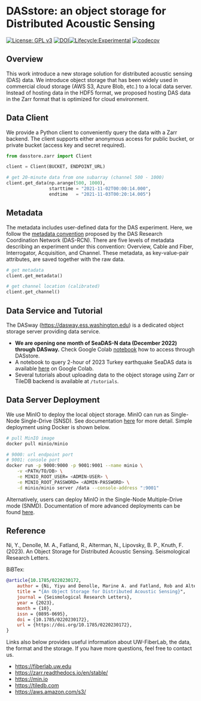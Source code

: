 # DASstore: an object storage for Distributed Acoustic Sensing
[![License: GPL v3](https://img.shields.io/badge/License-GPLv3-blue.svg)](https://www.gnu.org/licenses/gpl-3.0)
[![DOI](https://zenodo.org/badge/566535376.svg)](https://zenodo.org/badge/latestdoi/566535376)[![Lifecycle:Experimental](https://img.shields.io/badge/Lifecycle-Experimental-339999)](<Redirect-URL>)
[![codecov](https://codecov.io/github/niyiyu/DASstore/graph/badge.svg?token=AO893P0KQG)](https://codecov.io/github/niyiyu/DASstore)

## Overview
This work introduce a new storage solution for distributed acoustic sensing (DAS) data. We introduce object storage that has been widely used in commercial cloud storage (AWS S3, Azure Blob, etc.) to a local data server. Instead of hosting data in the HDF5 format, we proposed hosting DAS data in the Zarr format that is optimized for cloud environment.

## Data Client
We provide a Python client to conveniently query the data with a Zarr backend. The client supports either anonymous access for public bucket, or private bucket (access key and secret required).
```python
from dasstore.zarr import Client

client = Client(BUCKET, ENDPOINT_URL)

# get 20-minute data from one subarray (channel 500 - 1000)
client.get_data(np.arange(500, 1000),
                starttime = "2021-11-02T00:00:14.000",
                endtime   = "2021-11-03T00:20:14.005")
```

## Metadata
The metadata includes user-defined data for the DAS experiment. Here, we follow the [metadata convention](https://github.com/DAS-RCN/DAS_metadata) proposed by the DAS Research Coordination Network (DAS-RCN). There are five levels of metadata describing an experiment under this convention: Overview, Cable and Fiber, Interrogator, Acquisition, and Channel. These metadata, as key-value-pair attributes, are saved together with the raw data.

```python
# get metadata
client.get_metadata()

# get channel location (calibrated)
client.get_channel()
```

## Data Service and Tutorial
The DASway (https://dasway.ess.washington.edu) is a dedicated object storage server providing data service.

* **We are opening one month of SeaDAS-N data (December 2022) through DASway.** Check Google Colab [notebook](https://colab.research.google.com/drive/112-rt1iCj-v6mHDVajfnJAYyVjxNDT9o?usp=sharing) how to access through DASstore.
* A notebook to query 2-hour of 2023 Turkey earthquake SeaDAS data is available [here](https://colab.research.google.com/drive/19tY6DFhOC3_eWjV7e5j-WygGw63bjodP?usp=sharing) on Google Colab.
* Several tutorials about uploading data to the object storage using Zarr or TileDB backend is available at `/tutorials`.

## Data Server Deployment
We use MinIO to deploy the local object storage. MinIO can run as Single-Node Single-Drive (SNSD). See documentation [here](https://min.io/docs/minio/linux/operations/install-deploy-manage/deploy-minio-single-node-single-drive.html) for more detail. Simple deployment using Docker is shown below.
```bash
# pull MinIO image
docker pull minio/minio

# 9000: url endpoint port
# 9001: console port
docker run -p 9000:9000 -p 9001:9001 --name minio \
    -v <PATH/TO/DB> \
    -e MINIO_ROOT_USER= <ADMIN-USER> \
    -e MINIO_ROOT_PASSWORD= <ADMIN-PASSWORD> \
    -d minio/minio server /data --console-address ":9001"
```

Alternatively, users can deploy MinIO in the Single-Node Multiple-Drive mode (SNMD). Documentation of more advanced deployments can be found [here](https://min.io/docs/minio/linux/operations/install-deploy-manage/deploy-minio-single-node-multi-drive.html).


## Reference
Ni, Y., Denolle, M. A., Fatland, R., Alterman, N., Lipovsky, B. P., Knuth, F. (2023). An Object Storage for Distributed Acoustic Sensing. Seismological Research Letters.

BiBTex:
```bibtex
@article{10.1785/0220230172,
    author = {Ni, Yiyu and Denolle, Marine A. and Fatland, Rob and Alterman, Naomi and Lipovsky, Bradley P. and Knuth, Friedrich},
    title = "{An Object Storage for Distributed Acoustic Sensing}",
    journal = {Seismological Research Letters},
    year = {2023},
    month = {10},
    issn = {0895-0695},
    doi = {10.1785/0220230172},
    url = {https://doi.org/10.1785/0220230172},
}
```

Links also below provides useful information about UW-FiberLab, the data, the format and the storage. If you have more questions, feel free to contact us.
* https://fiberlab.uw.edu
* https://zarr.readthedocs.io/en/stable/
* https://min.io
* https://tiledb.com
* https://aws.amazon.com/s3/
